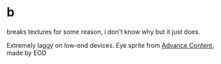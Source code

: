# b
breaks textures for some reason, i don't know why but it just does.

Extremely laggy on low-end devices.
Eye sprite from [Advance Content](https://github.com/EyeOfDarkness/AdvanceContent), made by EOD

